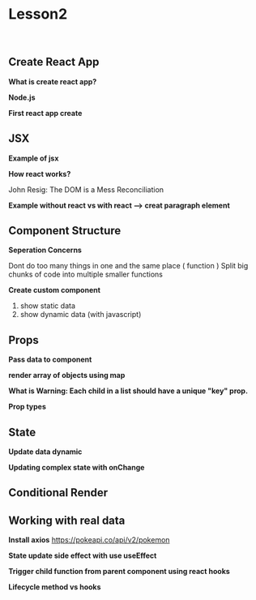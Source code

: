 # Lesson2 

<br/>

## Create React App

**What is create react app?**

**Node.js**

**First react app create**

## JSX
**Example of jsx**

**How react works?**

John Resig: The DOM is a Mess
Reconciliation

**Example without react vs with react --> creat paragraph element**

## Component Structure

**Seperation Concerns**

Dont do too many things in one and the same place ( function )
Split big chunks of code into multiple smaller functions

**Create custom component**
<ol>
  <li> show static data </li>
  <li> show dynamic data (with javascript) </li>
</ol>

## Props
**Pass data to component**

**render array of objects using map**

**What is Warning: Each child in a list should have a unique "key" prop.**

**Prop types**

## State
**Update data dynamic**

**Updating complex state with onChange**

## Conditional Render

## Working with real data

**Install axios**
https://pokeapi.co/api/v2/pokemon

**State update side effect with use useEffect**

**Trigger child function from parent component using react hooks**

**Lifecycle method vs hooks**







